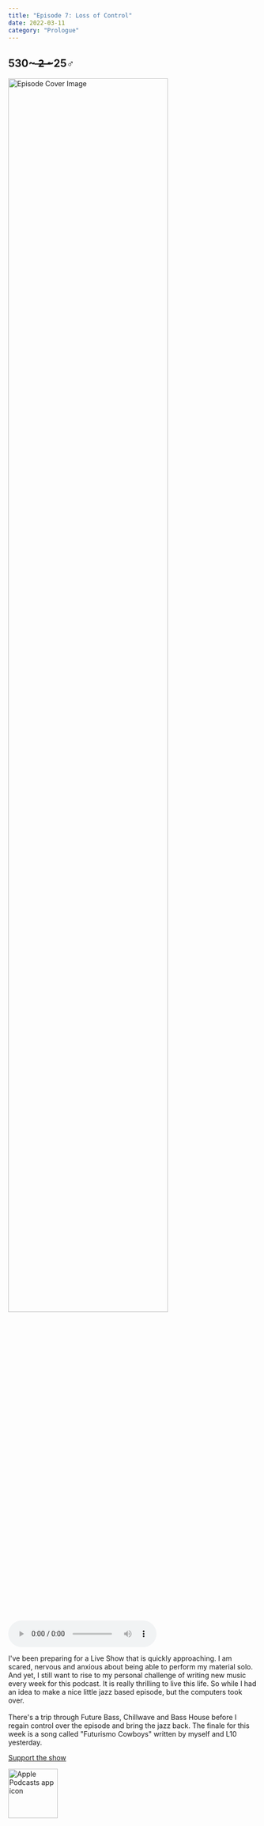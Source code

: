 ```yaml
---
title: "Episode 7: Loss of Control"
date: 2022-03-11
category: "Prologue"
---
```

## 530~ ̶2̶ ̶~25♂
<img src="https://artwork.captivate.fm/cbd4e501-bd28-4112-8635-9b58d527d493/60854458c4d1acdf4e1c2f79c4137142.jpg" alt="Episode Cover Image" width=80%/>
<audio controls>
  <source src="https://podcasts.captivate.fm/media/638c7349-0468-4cdd-9c97-1fcdeb34ad55/10234066-episode-7-loss-of-control.mp3" type="audio/mpeg">
  Your browser does not support the audio element.
</audio>

<p>I&apos;ve been preparing for a Live Show that is quickly approaching. I am scared, nervous and anxious about being able to perform my material solo. And yet, I still want to rise to my personal challenge of writing new music every week for this podcast. It is really thrilling to live this life. So while I had an idea to make a nice little jazz based episode, but the computers took over. <br/><br/>There&apos;s a trip through Future Bass, Chillwave and Bass House before I regain control over the episode and bring the jazz back. The finale for this week is a song called &quot;Futurismo Cowboys&quot; written by myself and L10 yesterday. </p><a rel="payment" href="https://www.paypal.com/donate/?hosted_button_id=WX3GRUK5BHJLS">Support the show</a>

<a href="https://podcasts.apple.com/us/podcast/living-room-music/id1608791560?tscg=30200&itsct=podcast_box_appicon&ls=1&mttnsubad=1608791560" style="display: inline-block;"><img src="https://toolbox.marketingtools.apple.com/api/v2/badges/app-icon-podcasts/standard/en-us" alt="Apple Podcasts app icon" style="width: 100px; height: 100px; vertical-align: middle; object-fit: contain;" /></a>
    